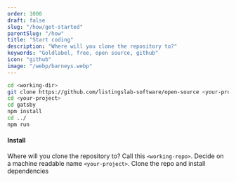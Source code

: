 ```yaml
---
order: 1000
draft: false
slug: "/how/get-started"
parentSlug: "/how"
title: "Start coding"
description: "Where will you clone the repository to?"
keywords: "Goldlabel, free, open source, github"
icon: "github"
image: "/webp/barneys.webp"
---
```

```bash
cd <working-dir>
git clone https://github.com/listingslab-software/open-source <your-project>
cd <your-project>
cd gatsby
npm install
cd ../
npm run
```
#### Install

Where will you clone the repository to? Call this `<working-repo>`. Decide on a machine readable name `<your-project>`. Clone the repo and install dependencies



